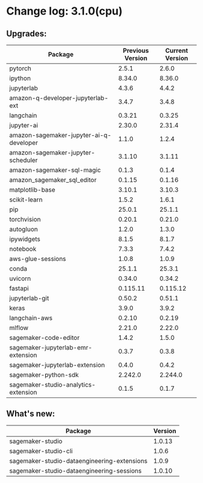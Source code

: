 # Change log: 3.1.0(cpu)

## Upgrades: 

Package | Previous Version | Current Version
---|---|---
pytorch|2.5.1|2.6.0
ipython|8.34.0|8.36.0
jupyterlab|4.3.6|4.4.2
amazon-q-developer-jupyterlab-ext|3.4.7|3.4.8
langchain|0.3.21|0.3.25
jupyter-ai|2.30.0|2.31.4
amazon-sagemaker-jupyter-ai-q-developer|1.1.0|1.2.4
amazon-sagemaker-jupyter-scheduler|3.1.10|3.1.11
amazon-sagemaker-sql-magic|0.1.3|0.1.4
amazon_sagemaker_sql_editor|0.1.15|0.1.16
matplotlib-base|3.10.1|3.10.3
scikit-learn|1.5.2|1.6.1
pip|25.0.1|25.1.1
torchvision|0.20.1|0.21.0
autogluon|1.2.0|1.3.0
ipywidgets|8.1.5|8.1.7
notebook|7.3.3|7.4.2
aws-glue-sessions|1.0.8|1.0.9
conda|25.1.1|25.3.1
uvicorn|0.34.0|0.34.2
fastapi|0.115.11|0.115.12
jupyterlab-git|0.50.2|0.51.1
keras|3.9.0|3.9.2
langchain-aws|0.2.10|0.2.19
mlflow|2.21.0|2.22.0
sagemaker-code-editor|1.4.2|1.5.0
sagemaker-jupyterlab-emr-extension|0.3.7|0.3.8
sagemaker-jupyterlab-extension|0.4.0|0.4.2
sagemaker-python-sdk|2.242.0|2.244.0
sagemaker-studio-analytics-extension|0.1.5|0.1.7

## What's new: 

Package | Version 
---|---
sagemaker-studio|1.0.13
sagemaker-studio-cli|1.0.6
sagemaker-studio-dataengineering-extensions|1.0.9
sagemaker-studio-dataengineering-sessions|1.0.10
